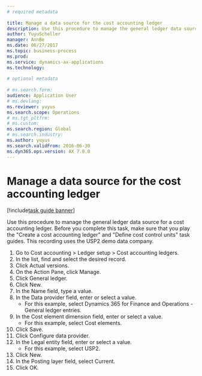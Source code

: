 ```yaml
--- 
# required metadata 
 
title: Manage a data source for the cost accounting ledger
description: Use this procedure to manage the general ledger data source for a cost accounting ledger. 
author: YuyuScheller
manager: AnnBe 
ms.date: 06/27/2017
ms.topic: business-process 
ms.prod:  
ms.service: dynamics-ax-applications 
ms.technology:  
 
# optional metadata 
 
# ms.search.form:   
audience: Application User 
# ms.devlang:  
ms.reviewer: yuyus
ms.search.scope: Operations 
# ms.tgt_pltfrm:  
# ms.custom:  
ms.search.region: Global
# ms.search.industry: 
ms.author: yuyus
ms.search.validFrom: 2016-06-30 
ms.dyn365.ops.version: AX 7.0.0 
---
```

# Manage a data source for the cost accounting ledger

[!include[task guide banner](../../includes/task-guide-banner.md)]

Use this procedure to manage the general ledger data source for a cost accounting ledger. Before you complete this task, make sure that you play the "Create a cost accounting ledger" and "Define cost control units" task guides. This recording uses the USP2 demo data company.

1. Go to Cost accounting > Ledger setup > Cost accounting ledgers.
2. In the list, find and select the desired record.
3. Click Actual versions.
4. On the Action Pane, click Manage.
5. Click General ledger.
6. Click New.
7. In the Name field, type a value.
8. In the Data provider field, enter or select a value.
    * For this example, select Dynamics 365 for Finance and Operations - General ledger entries.  
9. In the Cost element dimension field, enter or select a value.
    * For this example, select Cost elements.  
10. Click Save.
11. Click Configure data provider.
12. In the Legal entity field, enter or select a value.
    * For this example, select USP2.  
13. Click New.
14. In the Posting layer field, select Current.
15. Click OK.

